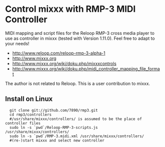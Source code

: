 Control mixxx with RMP-3 MIDI Controller
========================================

MIDI mapping and script files for the Reloop RMP-3 cross media player to use as controller in mixxx (tested with Version 1.11.0).
Feel free to adapt to your needs!

* http://www.reloop.com/reloop-rmp-3-alpha-1
* http://www.mixxx.org
* http://www.mixxx.org/wiki/doku.php/mixxxcontrols
* http://www.mixxx.org/wiki/doku.php/midi_controller_mapping_file_format

The author is not related to Reloop. This is a user contribution to mixxx.

Install on Linux
----------------

```
  git clone git://github.com/7890/rmp3.git
  cd rmp3/controllers
  #/usr/share/mixxx/controllers/ is assumed to be the place of controller files
  sudo ln -s `pwd`/Reloop-RMP-3-scripts.js /usr/share/mixxx/controllers/
  sudo ln -s `pwd`/RMP-3.midi.xml /usr/share/mixxx/controllers/
  #(re-)start mixxx and select new controller
```
